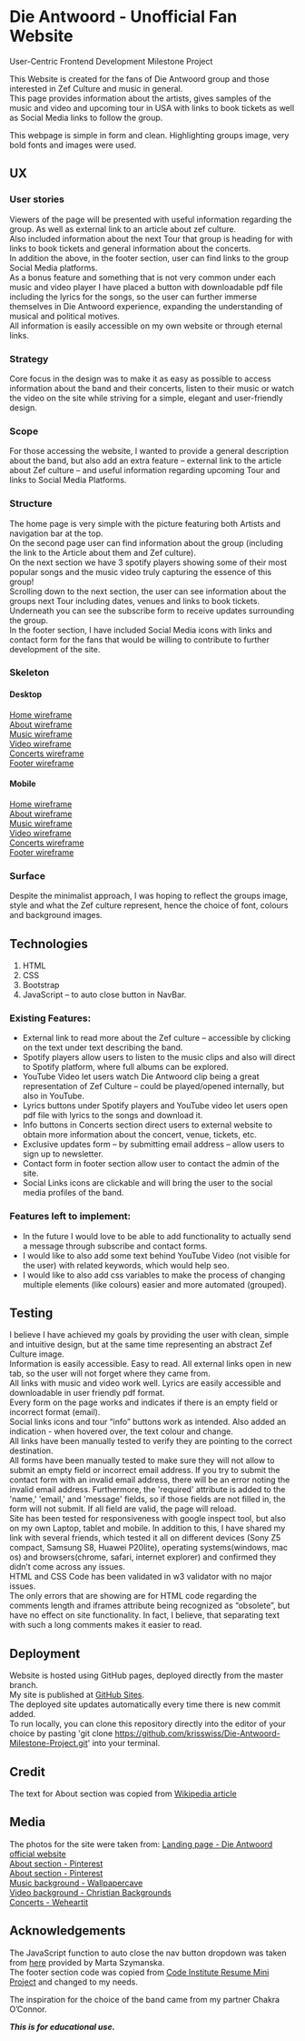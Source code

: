 # Die Antwoord - Unofficial Fan Website

User-Centric Frontend Development Milestone Project

This Website is created for the fans of Die Antwoord group and those interested in Zef Culture and music in general.</br>
This page provides information about the artists, gives samples of the music and video and upcoming tour in USA with links to book tickets as well as Social Media links to follow the group.

This webpage is simple in form and clean.  Highlighting groups image, very bold fonts and images were used.

## UX

### User stories

Viewers of the page will be presented with useful information regarding the group. As well as external link to an article about zef culture.</br>
Also included information about the next Tour that group is heading for with links to book tickets and general information about the concerts.</br>
In addition the above, in the footer section, user can find links to the group Social Media platforms.</br>
As a bonus feature and something that is not very common under each music and video player I have placed a button with downloadable pdf file including the lyrics for the songs, so the user can further immerse themselves in Die Antwoord experience, expanding the understanding of musical and political motives.</br>
All information is easily accessible on my own website or through eternal links.

 
### Strategy
Core focus in the design was to make it as easy as possible to access information about the band and their concerts, listen to their music or watch the video on the site while striving for a simple, elegant and user-friendly design.

### Scope
For those accessing the website, I wanted to provide a general description about the band, but also add an extra feature – external link to the article about Zef culture – and useful information regarding upcoming Tour and links to Social Media Platforms.

### Structure
The home page is very simple with the picture featuring both Artists and navigation bar at the top.</br>
On the second page user can find information about the group (including the link to the Article about them and Zef culture).</br>
On the next section we have 3 spotify players showing some of their most popular songs and the music video truly capturing the essence of this group!</br>
Scrolling down to the next section, the user can see information about the groups next Tour including dates, venues and links to book tickets. Underneath you can see the subscribe form to receive updates surrounding the group.</br>
In the footer section, I have included Social Media icons with links and contact form for the fans that would be willing to contribute to further development of the site.

### Skeleton

#### Desktop
[Home wireframe](https://github.com/krisswiss/Die-Antwoord-Milestone-Project/blob/master/wireframes/desktop-1.jpg)</br>
[About wireframe](https://github.com/krisswiss/Die-Antwoord-Milestone-Project/blob/master/wireframes/desktop-2.jpg)</br>
[Music wireframe](https://github.com/krisswiss/Die-Antwoord-Milestone-Project/blob/master/wireframes/desktop-3.jpg)</br>
[Video wireframe](https://github.com/krisswiss/Die-Antwoord-Milestone-Project/blob/master/wireframes/desktop-4.jpg)</br>
[Concerts wireframe](https://github.com/krisswiss/Die-Antwoord-Milestone-Project/blob/master/wireframes/desktop-5.jpg)</br>
[Footer wireframe](https://github.com/krisswiss/Die-Antwoord-Milestone-Project/blob/master/wireframes/desktop-6.jpg)</br>

#### Mobile
[Home wireframe](https://github.com/krisswiss/Die-Antwoord-Milestone-Project/blob/master/wireframes/mobile-1.jpg)</br>
[About wireframe](https://github.com/krisswiss/Die-Antwoord-Milestone-Project/blob/master/wireframes/mobile-2.jpg)</br>
[Music wireframe](https://github.com/krisswiss/Die-Antwoord-Milestone-Project/blob/master/wireframes/mobile-3.jpg)</br>
[Video wireframe](https://github.com/krisswiss/Die-Antwoord-Milestone-Project/blob/master/wireframes/mobile-4.jpg)</br>
[Concerts wireframe](https://github.com/krisswiss/Die-Antwoord-Milestone-Project/blob/master/wireframes/mobile-5.jpg)</br>
[Footer wireframe](https://github.com/krisswiss/Die-Antwoord-Milestone-Project/blob/master/wireframes/mobile-6.jpg)</br>

### Surface

Despite the minimalist approach, I was hoping to reflect the groups image, style and what the Zef culture represent, hence the choice of font, colours and background images. 

## Technologies
1.	HTML
2.	CSS
3.	Bootstrap
4.	JavaScript – to auto close button in NavBar.

### Existing Features:
-	External link to read more about the Zef culture – accessible by clicking on the text under text describing the band.
-	Spotify players allow users to listen to the music clips and also will direct to Spotify platform, where full albums can be explored.
-	YouTube Video let users watch Die Antwoord clip being a great representation of Zef Culture – could be played/opened internally, but also in YouTube.
-	Lyrics buttons under Spotify players and YouTube video let users open pdf file with lyrics to the songs and download it.
-	Info buttons in Concerts section direct users to external website to obtain more information about the concert, venue, tickets, etc.
-	Exclusive updates form – by submitting email address – allow users to sign up to newsletter.
-	Contact form in footer section allow user to contact the admin of the site.
-	Social Links icons are clickable and will bring the user to the social media profiles of the band.

### Features left to implement:
- In the future I would love to be able to add functionality to actually send a message through subscribe and contact forms.
- I would like to also add some text behind YouTube Video (not visible for the user) with related keywords, which would help seo.
- I would like to also add css variables to make the process of changing multiple elements (like colours) easier and more automated (grouped).

## Testing
I believe I have achieved my goals by providing the user with clean, simple and intuitive design, but at the same time representing an abstract Zef Culture image.</br>
Information is easily accessible. Easy to read.  All external links open in new tab, so the user will not forget where they came from.</br>
All links with music and video work well. Lyrics are easily accessible and downloadable in user friendly pdf format.</br>
Every form on the page works and indicates if there is an empty field or incorrect format (email).</br>
Social links icons and tour “info” buttons work as intended. Also added an indication - when hovered over, the text colour and change.</br>
All links have been manually tested to verify they are pointing to the correct destination.</br>
All forms have been manually tested to make sure they will not allow to submit an empty field or incorrect email address. If you try to submit the contact form with an invalid email address, there will be an error noting the invalid email address. Furthermore, the 'required' attribute is added to the 'name,' 'email,' and 'message' fields, so if those fields are not filled in, the form will not submit. If all field are valid, the page will reload.</br>
Site has been tested for responsiveness with google inspect tool, but also on my own Laptop, tablet and mobile. In addition to this, I have shared my link with several friends, which tested it all on different devices (Sony Z5 compact, Samsung S8, Huawei P20lite), operating systems(windows, mac os) and browsers(chrome, safari, internet explorer) and confirmed they didn’t come across any issues.</br>
HTML and CSS Code has been validated in w3 validator with no major issues.</br>
The only errors that are showing are for HTML code regarding the comments length and iframes attribute being recognized as “obsolete”, but have no effect on site functionality. In fact, I believe, that separating text with such a long comments makes it easier to read.

## Deployment
Website is hosted using GitHub pages, deployed directly from the master branch.</br>
My site is published at [GitHub Sites](https://krisswiss.github.io/Die-Antwoord-Milestone-Project/).</br>
The deployed site updates automatically every time there is new commit added.</br>
To run locally, you can clone this repository directly into the editor of your choice by pasting 'git clone https://github.com/krisswiss/Die-Antwoord-Milestone-Project.git' into your terminal.

## Credit 
The text for About section was copied from [Wikipedia article](https://en.wikipedia.org/wiki/Die_Antwoord)

## Media
The photos for the site were taken from:
[Landing page - Die Antwoord official website](http://www.dieantwoord.com/wallpaper/)</br>
[About section - Pinterest](https://www.pinterest.ie/pin/499618152396393464/)</br>
[About section - Pinterest](https://www.pinterest.ie/pin/362469470004678654/visual-search/?cropSource=6&h=906&w=544&x=10&y=10)</br>
[Music background - Wallpapercave](https://wallpapercave.com/w/U0LuPjL)</br>
[Video background - Christian Backgrounds](http://christianbackgrounds.info/new_images/32/63081921-die-antwoord-wallpapers.jpg)</br>
[Concerts - Weheartit](https://weheartit.com/entry/145256258)</br>

## Acknowledgements
The JavaScript function to auto close the nav button dropdown was taken from [here](https://mdbootstrap.com/support/general/auto-close-navbar-when-click-on-link-responsive-mode/)
provided by  Marta Szymanska.</br>
The footer section code was copied from [Code Institute Resume Mini Project](https://github.com/Code-Institute-Solutions/resume-miniproject-bootstrap4/tree/master/17-adding-contact-form) and changed to my needs.</br>

The inspiration for the choice of the band came from my partner Chakra O’Connor.</br>

***This is for educational use.***
